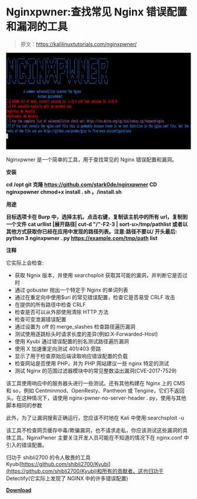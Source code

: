 # Nginxpwner:查找常见 Nginx 错误配置和漏洞的工具

> 原文：<https://kalilinuxtutorials.com/nginxpwner/>

[![Nginxpwner : Tool To Look For Common Nginx Misconfigurations & Vulnerabilities](img//0fbe20a5e230c0a936a3aaec40957662.png "Nginxpwner : Tool To Look For Common Nginx Misconfigurations & Vulnerabilities")](https://1.bp.blogspot.com/-lVgXhLmGg4g/YJl4OA70V-I/AAAAAAAAJDM/nVRd7Z5-h_8q49EnsVlFxODanTL3tV6LwCLcBGAsYHQ/s728/nginxpwner_1%25281%2529.png)

Nginxpwner 是一个简单的工具，用于查找常见的 Nginx 错误配置和漏洞。

**安装**

**cd /opt
git 克隆 https://github.com/stark0de/nginxpwner
CD nginxpowner
chmod+x install . sh
。/install.sh**

**用途**

**目标选项卡在 Burp 中，选择主机，点击右键，复制该主机中的所有 url，复制到一个文件
cat urllist |展开路径| cut-d "/"-F2-3 | sort-u>/tmp/pathlist
或者以其他方式获取你已经在应用中发现的路径列表。注意:路径不要以/
开头最后:
python 3 nginxpwner . py https://example.com/tmp/path list**

**注释**

它实际上会检查:

*   获取 Ngnix 版本，并使用 searchsploit 获取其可能的漏洞，并判断它是否过时
*   通过 gobuster 抛出一个特定于 Nginx 的单词列表
*   通过在重定向中使用$uri 的常见错误配置，检查它是否易受 CRLF 攻击
*   在提供的所有路径中检查 CRLF
*   检查是否可以从外部使用清除 HTTP 方法
*   检查可变泄漏错误配置
*   通过设置为 off 的 merge_slashes 检查路径遍历漏洞
*   测试使用逐跳标头时请求长度的差异(例如:X-Forwarded-Host)
*   使用 Kyubi 通过错误配置的别名测试路径遍历漏洞
*   使用 X 加速重定向测试 401/403 旁路
*   显示了用于检查原始后端读取响应错误配置的负载
*   检查网站是否使用 PHP，并为 PHP 网站建议一些 nginx 特定的测试
*   测试 Nginx 的范围过滤器模块中的常见整数溢出漏洞(CVE-2017-7529)

该工具使用响应中的服务器头进行一些测试。还有其他构建在 Nginx 上的 CMS 和 so，例如 Centminmod、OpenResty、Pantheon 或 Tengine，它们不返回头。在这种情况下，请使用 nginx-pwner-no-server-header . py，使用与其他脚本相同的参数

此外，为了让漏洞搜索正确运行，您应该不时地在 Kali 中使用:searchsploit -u

该工具不检查网页缓存中毒/欺骗漏洞，也不请求走私，你应该测试这些漏洞的具体工具。NginxPwner 主要关注开发人员可能在不知道的情况下在 nginx.conf 中引入的错误配置。

归功于 shibli2700 的令人敬畏的工具 Kyubi[https://github.com/shibli2700/Kyubi](https://github.com/shibli2700/Kyubi)和所有的贡献者。这也归功于 Detectify(它实际上发现了 NGINX 中的许多错误配置)

[**Download**](https://github.com/stark0de/nginxpwner)